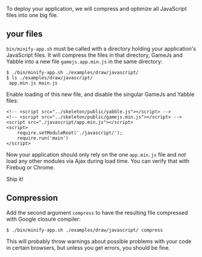To deploy your application, we will compress and optimize all JavaScript files into one big file.

## your files

`bin/minify-app.sh` must be called with a directory holding your application's JavaScript files. It will compress the files in that directory, GameJs and Yabble into a new file `gamejs.app.min.js` in the same directory:

    $ ./bin/minify-app.sh ./examples/draw/javascript/
    $ ls ./examples/draw/javascript/
     app.min.js main.js

Enable loading of this new file, and disable the singular GameJs and Yabble files:

    <!-- <script src="../skeleton/public/yabble.js"></script> -->
    <!-- <script src="../skeleton/public/gamejs.min.js"></script> -->
    <script src="./javascript/app.min.js"></script>
    <script>
        require.setModuleRoot('./javascript/');
        require.run('main')
    </script>

Now your application should only rely on the one `app.min.js` file and *not* load any other modules via Ajax during load time. You can verify that with Firebug or Chrome.

Ship it!

## Compression

Add the second argument `compress` to have the resulting file compressed with Google closure compiler:

    $ ./bin/minify-app.sh ./examples/draw/javascript/ compress

This will probably throw warnings about possible problems with your code in certain browsers, but unless you get errors, you should be fine.
